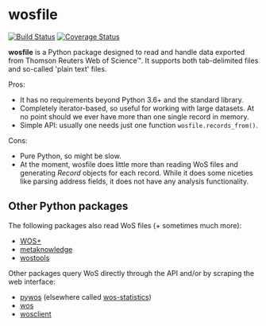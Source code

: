 # wosfile

[![Build Status](https://travis-ci.org/rafguns/wosfile.svg?branch=master)](https://travis-ci.org/rafguns/wosfile)
[![Coverage Status](https://coveralls.io/repos/rafguns/wosfile/badge.svg?branch=master&service=github)](https://coveralls.io/github/rafguns/wosfile?branch=master)

**wosfile** is a Python package designed to read and handle data exported from Thomson Reuters Web of Science™. It supports both tab-delimited files and so-called 'plain text' files.

Pros:
* It has no requirements beyond Python 3.6+ and the standard library.
* Completely iterator-based, so useful for working with large datasets. At no point should we ever have more than one single record in memory.
* Simple API: usually one needs just one function `wosfile.records_from()`.

Cons:
* Pure Python, so might be slow.
* At the moment, wosfile does little more than reading WoS files and generating *Record* objects for each record. While it does some niceties like parsing address fields, it does not have any analysis functionality.

## Other Python packages

The following packages also read WoS files (+ sometimes much more):
* [WOS+](https://pypi.org/project/WOSplus/)
* [metaknowledge](https://pypi.org/project/metaknowledge/)
* [wostools](https://pypi.org/project/wostools/)

Other packages query WoS directly through the API and/or by scraping the web interface:
* [pywos](https://pypi.org/project/pywos/) (elsewhere called [wos-statistics](https://github.com/refraction-ray/wos-statistics))
* [wos](https://pypi.org/project/wos/)
* [wosclient](https://pypi.org/project/wosclient/)
